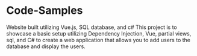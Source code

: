 # Code-Samples
Website built utilizing Vue.js, SQL database, and c#
This project is to showcase a basic setup utilizing Dependency Injection, Vue, partial views, sql, and C# to create a web application that allows you to add users to the database and display the users.
